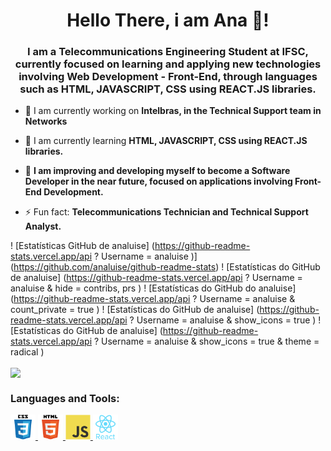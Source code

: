 <h1 align="center">Hello There, i am Ana 👋! 
</h1>
<h3 align="center">I am a Telecommunications Engineering Student at IFSC, currently focused on learning and applying new technologies involving Web Development - Front-End, through languages such as HTML, JAVASCRIPT, CSS using REACT.JS libraries.</h3>

- 🔭 I am currently working on **Intelbras, in the Technical Support team in Networks**

- 🌱 I am currently learning **HTML, JAVASCRIPT, CSS using REACT.JS libraries.**

- 🤝 **I am improving and developing myself to become a Software Developer in the near future, focused on applications involving Front-End Development.**

- ⚡ Fun fact: **Telecommunications Technician and Technical Support Analyst.**

! [Estatísticas GitHub de analuise] (https://github-readme-stats.vercel.app/api ? Username = analuise )] (https://github.com/analuise/github-readme-stats)
! [Estatísticas do GitHub de analuise] (https://github-readme-stats.vercel.app/api ? Username = analuise & hide = contribs, prs )
! [Estatísticas do GitHub do analuise] (https://github-readme-stats.vercel.app/api ? Username = analuise & count_private = true )
! [Estatísticas do GitHub de analuise] (https://github-readme-stats.vercel.app/api ? Username = analuise & show_icons = true )
! [Estatísticas do GitHub de analuise] (https://github-readme-stats.vercel.app/api ? Username = analuise & show_icons = true & theme = radical )

<a href="https://github.com/analuise://github-readme-stats.vercel.app/api/pin/?username=analuise&repo=github-readme-stats" />
</a>
<a href="https://github.com/analuise/convoychat">
  <img align="center" src="https://github-readme-stats.vercel.app/api/pin/?username=analuise&repo=convoychat" />
</a>


<h3 align="left">Languages and Tools:</h3>
<p align="left"> <a href="https://www.w3schools.com/css/" target="_blank" rel="noreferrer"> <img src="https://raw.githubusercontent.com/devicons/devicon/master/icons/css3/css3-original-wordmark.svg" alt="css3" width="40" height="40"/> </a> <a href="https://www.w3.org/html/" target="_blank" rel="noreferrer"> <img src="https://raw.githubusercontent.com/devicons/devicon/master/icons/html5/html5-original-wordmark.svg" alt="html5" width="40" height="40"/> </a> <a href="https://developer.mozilla.org/en-US/docs/Web/JavaScript" target="_blank" rel="noreferrer"> <img src="https://raw.githubusercontent.com/devicons/devicon/master/icons/javascript/javascript-original.svg" alt="javascript" width="40" height="40"/> </a> <a href="https://reactjs.org/" target="_blank" rel="noreferrer"> <img src="https://raw.githubusercontent.com/devicons/devicon/master/icons/react/react-original-wordmark.svg" alt="react" width="40" height="40"/> </a> </p>
